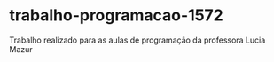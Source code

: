 # trabalho-programacao-1572
Trabalho realizado para as aulas de programação da professora Lucia Mazur
